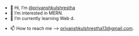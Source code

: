 - 👋 Hi, I’m <a href="https://github.com/priyanshkulshrestha" target = "_blank">@priyanshkulshrestha</a>
- 👀 I’m interested in MERN.
- 🌱 I’m currently learning Web d.
<!-- - 💞️ I’m looking to collaborate on fossasia. -->
- 📫 How to reach me --> priyanshkulshrestha13@gmail.com.

<!---
priyanshkulshrestha/priyanshkulshrestha is a ✨ special ✨ repository because its `README.md` (this file) appears on your GitHub profile.
You can click the Preview link to take a look at your changes.
--->
